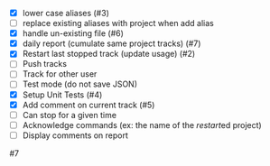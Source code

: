 - [x] lower case aliases (#3)
- [ ] replace existing aliases with project when add alias
- [x] handle un-existing file (#6)
- [x] daily report (cumulate same project tracks) (#7)
- [x] Restart last stopped track (update usage) (#2)
- [ ] Push tracks
- [ ] Track for other user
- [ ] Test mode (do not save JSON)
- [x] Setup Unit Tests (#4)
- [x] Add comment on current track (#5)
- [ ] Can stop for a given time
- [ ] Acknowledge commands (ex: the name of the *restart*ed project)
- [ ] Display comments on report

#7